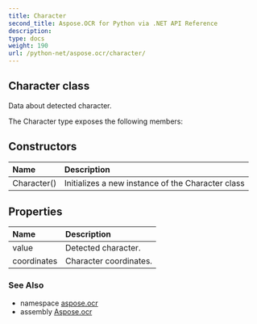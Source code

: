 ```yaml
---
title: Character
second_title: Aspose.OCR for Python via .NET API Reference
description: 
type: docs
weight: 190
url: /python-net/aspose.ocr/character/
---
```


## Character class

Data about detected character.

The Character type exposes the following members:
## Constructors
| Name | Description |
| :- | :- |
|Character()|Initializes a new instance of the Character class|
## Properties
| Name | Description |
| :- | :- |
|value|Detected character.|
|coordinates|Character coordinates.|

### See Also

* namespace [aspose.ocr](/python-net/aspose.ocr/)
* assembly [Aspose.ocr](/python-net/)

